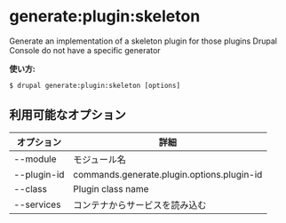 # generate:plugin:skeleton
Generate an implementation of a skeleton plugin for those plugins Drupal Console do not have a specific generator

**使い方:**
```
$ drupal generate:plugin:skeleton [options]
```

## 利用可能なオプション
オプション | 詳細
-------|-------------
--module | モジュール名
--plugin-id | commands.generate.plugin.options.plugin-id
--class | Plugin class name
--services | コンテナからサービスを読み込む
